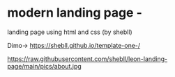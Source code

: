 # modern landing page -
landing page using html and css  (by shebll)

Dimo-> https://shebll.github.io/template-one-/

https://raw.githubusercontent.com/shebll/leon-landing-page/main/pics/about.jpg
